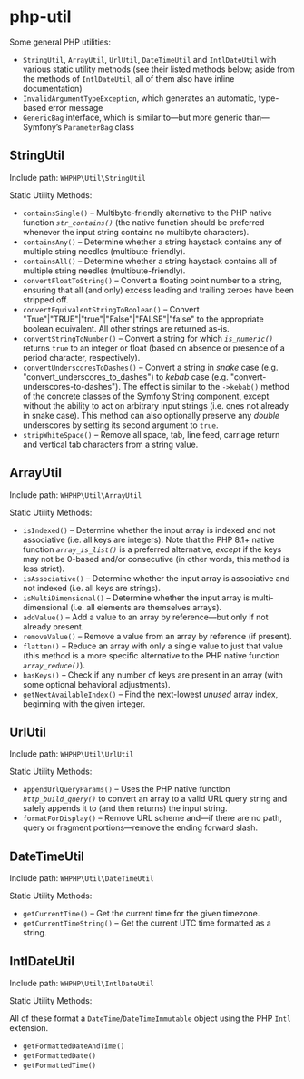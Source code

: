 # php-util
 Some general PHP utilities:
 * `StringUtil`, `ArrayUtil`, `UrlUtil`, `DateTimeUtil` and `IntlDateUtil` with various static utility methods (see their listed methods below; aside from the methods of `IntlDateUtil`, all of them also have inline documentation)
 * `InvalidArgumentTypeException`, which generates an automatic, type-based error message
 * `GenericBag` interface, which is similar to—but more generic than—Symfony’s `ParameterBag` class

StringUtil
----------

Include path: `WHPHP\Util\StringUtil`

Static Utility Methods:

* `containsSingle()` – Multibyte-friendly alternative to the PHP native function _`str_contains()`_ (the native function should be preferred whenever the input string contains no multibyte characters).
* `containsAny()` – Determine whether a string haystack contains any of multiple string needles (multibute-friendly).
* `containsAll()` – Determine whether a string haystack contains all of multiple string needles (multibute-friendly).
* `convertFloatToString()` – Convert a floating point number to a string, ensuring that all (and only) excess leading and trailing zeroes have been stripped off.
* `convertEquivalentStringToBoolean()` – Convert "True"|"TRUE"|"true"|"False"|"FALSE"|"false" to the appropriate boolean equivalent. All other strings are returned as-is.
* `convertStringToNumber()` – Convert a string for which _`is_numeric()`_ returns `true` to an integer or float (based on absence or presence of a period character, respectively).
* `convertUnderscoresToDashes()` – Convert a string in _snake_ case (e.g. "convert_underscores_to_dashes") to _kebab_ case (e.g. "convert-underscores-to-dashes"). The effect is similar to the `->kebab()` method of the concrete classes of the Symfony String component, except without the ability to act on arbitrary input strings (i.e. ones not already in snake case). This method can also optionally preserve any _double_ underscores by setting its second argument to `true`.
* `stripWhiteSpace()` – Remove all space, tab, line feed, carriage return and vertical tab characters from a string value.

ArrayUtil
---------

Include path: `WHPHP\Util\ArrayUtil`

Static Utility Methods:

* `isIndexed()` – Determine whether the input array is indexed and not associative (i.e. all keys are integers). Note that the PHP 8.1+ native function _`array_is_list()`_ is a preferred alternative, *except* if the keys may not be 0-based and/or consecutive (in other words, this method is less strict).
* `isAssociative()` – Determine whether the input array is associative and not indexed (i.e. all keys are strings).
* `isMultiDimensional()` – Determine whether the input array is multi-dimensional (i.e. all elements are themselves arrays).
* `addValue()` – Add a value to an array by reference—but only if not already present.
* `removeValue()` – Remove a value from an array by reference (if present).
* `flatten()` – Reduce an array with only a single value to just that value (this method is a more specific alternative to the PHP native function _`array_reduce()`_).
* `hasKeys()` – Check if any number of keys are present in an array (with some optional behavioral adjustments).
* `getNextAvailableIndex()` – Find the next-lowest *unused* array index, beginning with the given integer.

UrlUtil
-------

Include path: `WHPHP\Util\UrlUtil`

Static Utility Methods:

* `appendUrlQueryParams()` – Uses the PHP native function _`http_build_query()`_ to convert an array to a valid URL query string and safely appends it to (and then returns) the input string.
* `formatForDisplay()` – Remove URL scheme and—if there are no path, query or fragment portions—remove the ending forward slash.

DateTimeUtil
------------

Include path: `WHPHP\Util\DateTimeUtil`

Static Utility Methods:

* `getCurrentTime()` – Get the current time for the given timezone.
* `getCurrentTimeString()` – Get the current UTC time formatted as a string.

IntlDateUtil
------------

Include path: `WHPHP\Util\IntlDateUtil`

Static Utility Methods:

All of these format a `DateTime`/`DateTimeImmutable` object using the PHP `Intl` extension.

* `getFormattedDateAndTime()`
* `getFormattedDate()`
* `getFormattedTime()`
